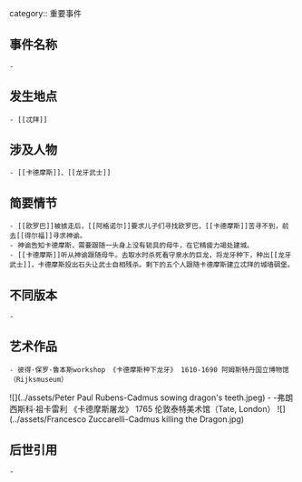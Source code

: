 category:: 重要事件
## 事件名称
	-
## 发生地点
	- [[忒拜]]
## 涉及人物
	- [[卡德摩斯]]、[[龙牙武士]]
## 简要情节
	- [[欧罗巴]]被掳走后，[[阿格诺尔]]要求儿子们寻找欧罗巴，[[卡德摩斯]]苦寻不到，前去[[得尔福]]寻求神谕。
	- 神谕告知卡德摩斯，需要跟随一头身上没有轭具的母牛，在它精疲力竭处建城。
	- [[卡德摩斯]]听从神谕跟随母牛。去取水时杀死看守泉水的巨龙，将龙牙种下，种出[[龙牙武士]]，卡德摩斯投出石头让武士自相残杀。剩下的五个人跟随卡德摩斯建立忒拜的城墙碉堡。
## 不同版本
	-
## 艺术作品
	- 彼得·保罗·鲁本斯workshop 《卡德摩斯种下龙牙》 1610-1690 阿姆斯特丹国立博物馆（Rijksmuseum）
 ![](../assets/Peter Paul Rubens-Cadmus sowing dragon's teeth.jpeg)
	- -弗朗西斯科·祖卡雷利 《卡德摩斯屠龙》 1765 伦敦泰特美术馆（Tate, London）
 ![](../assets/Francesco Zuccarelli-Cadmus killing the Dragon.jpg)
## 后世引用
	-
